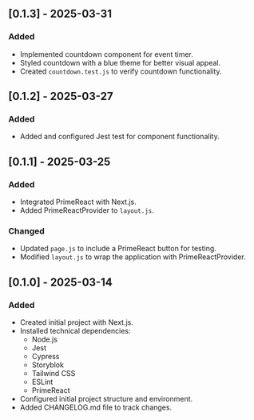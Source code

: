 ## [0.1.3] - 2025-03-31  
### Added  
- Implemented countdown component for event timer.  
- Styled countdown with a blue theme for better visual appeal.  
- Created `countdown.test.js` to verify countdown functionality.  

## [0.1.2] - 2025-03-27
### Added
- Added and configured Jest test for component functionality.

## [0.1.1] - 2025-03-25
### Added
- Integrated PrimeReact with Next.js.
- Added PrimeReactProvider to `layout.js`.

### Changed
- Updated `page.js` to include a PrimeReact button for testing.
- Modified `layout.js` to wrap the application with PrimeReactProvider.

## [0.1.0] - 2025-03-14
### Added
- Created initial project with Next.js.
- Installed technical dependencies:
  - Node.js
  - Jest
  - Cypress
  - Storyblok
  - Tailwind CSS 
  - ESLint
  - PrimeReact
- Configured initial project structure and environment.
- Added CHANGELOG.md file to track changes.